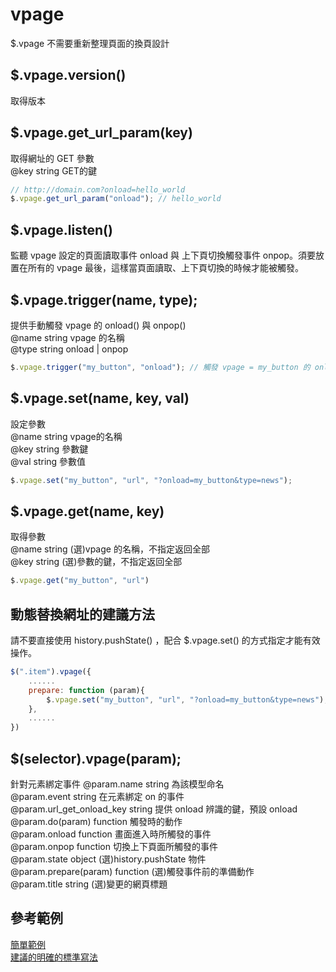 # vpage
$.vpage 不需要重新整理頁面的換頁設計

## $.vpage.version()
取得版本  

## $.vpage.get_url_param(key)
取得網址的 GET 參數     
@key string GET的鍵  
````javascript
// http://domain.com?onload=hello_world
$.vpage.get_url_param("onload"); // hello_world
````

## $.vpage.listen()  
監聽 vpage 設定的頁面讀取事件 onload 與 上下頁切換觸發事件 onpop。須要放置在所有的 vpage   最後，這樣當頁面讀取、上下頁切換的時候才能被觸發。  

## $.vpage.trigger(name, type);  
提供手動觸發 vpage 的 onload() 與 onpop()    
@name string vpage 的名稱  
@type string onload | onpop  
````javascript
$.vpage.trigger("my_button", "onload"); // 觸發 vpage = my_button 的 onload 方法
````

## $.vpage.set(name, key, val)  
設定參數  
@name string vpage的名稱  
@key string 參數鍵  
@val string 參數值  
````javascript
$.vpage.set("my_button", "url", "?onload=my_button&type=news");
````

## $.vpage.get(name, key)  
取得參數  
@name string (選)vpage 的名稱，不指定返回全部  
@key string (選)參數的鍵，不指定返回全部  
````javascript
$.vpage.get("my_button", "url")
````

## 動態替換網址的建議方法
請不要直接使用 history.pushState() ，配合 $.vpage.set() 的方式指定才能有效操作。
````javascript
$(".item").vpage({
    ......
    prepare: function (param){
        $.vpage.set("my_button", "url", "?onload=my_button&type=news");
    },
    ......
})
````

## $(selector).vpage(param);
針對元素綁定事件
@param.name string 為該模型命名  
@param.event string 在元素綁定 on 的事件  
@param.url_get_onload_key string 提供 onload 辨識的鍵，預設 onload 
@param.do(param) function 觸發時的動作  
@param.onload function 畫面進入時所觸發的事件  
@param.onpop function 切換上下頁面所觸發的事件  
@param.state object (選)history.pushState 物件       
@param.prepare(param) function (選)觸發事件前的準備動作  
@param.title string (選)變更的網頁標題  

## 參考範例
[簡單範例](http://localhost/vpage/demo/simple.html)  
[建議的明確的標準寫法](http://localhost/vpage/demo/standard.html)  
